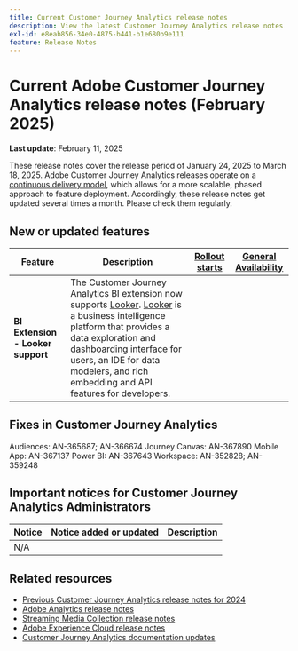```yaml
---
title: Current Customer Journey Analytics release notes
description: View the latest Customer Journey Analytics release notes
exl-id: e8eab856-34e0-4875-b441-b1e680b9e111
feature: Release Notes
---
```

# Current Adobe Customer Journey Analytics release notes (February 2025)

**Last update**: February 11, 2025

These release notes cover the release period of January 24, 2025 to March 18, 2025. Adobe Customer Journey Analytics releases operate on a [continuous delivery model](releases.md), which allows for a more scalable, phased approach to feature deployment. Accordingly, these release notes get updated several times a month. Please check them regularly.

## New or updated features 

| Feature | Description | [Rollout starts](releases.md) | [General Availability](releases.md) |
| ----------- | ---------- | ------- | ---- |
| **BI Extension - Looker support** | The Customer Journey Analytics BI extension now supports [Looker](https://experienceleague.adobe.com/en/docs/analytics-platform/using/cja-usecases/data-views/bi-extension-usecases). [Looker](https://cloud.google.com/looker?hl=en) is a business intelligence platform that provides a data exploration and dashboarding interface for users, an IDE for data modelers, and rich embedding and API features for developers. |   |   |

## Fixes in Customer Journey Analytics

Audiences: AN-365687; AN-366674
Journey Canvas: AN-367890
Mobile App: AN-367137
Power BI: AN-367643
Workspace: AN-352828; AN-359248


## Important notices for Customer Journey Analytics Administrators

| Notice | Notice added or updated | Description |
| --- | --- | --- |
| N/A | | | 

## Related resources

* [Previous Customer Journey Analytics release notes for 2024](/help/release-notes/2024.md)
* [Adobe Analytics release notes](https://experienceleague.adobe.com/docs/analytics/release-notes/latest.html)
* [Streaming Media Collection release notes](https://experienceleague.adobe.com/docs/media-analytics/using/additional-resources/release-notes.html)
* [Adobe Experience Cloud release notes](https://experienceleague.adobe.com/docs/release-notes/experience-cloud/current.html)
* [Customer Journey Analytics documentation updates](/help/release-notes/doc-changes.md)
